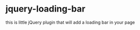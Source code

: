 jquery-loading-bar
==================

this is  little jQuery plugin that will add a loading bar in your page
